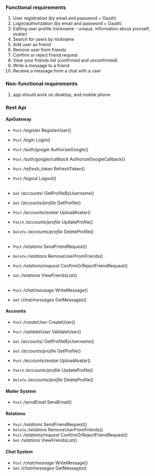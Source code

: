 ### Functional requirements

1. User registration (by email and password + Oauth)
2. Login/authorization (by email and password + Oauth)
3. Editing user profile (nickname - unique, information about yourself, avatar)
4. Search for users by nickname
5. Add user as friend
6. Remove user from friends
7. Confirm or reject friend request
8. View your friends list (confirmed and unconfirmed)
9. ​​Write a message to a friend
10. Receive a message from a chat with a user

### Non-functional requirements

1. app should work on desktop, and mobile phone

### Rest Api

#### ApiGateway
- ``Post`` _/register_ RegisterUser()
- `Post` */login* Login()
- `Post` */auth/google* AuthorizeGoogle()
- `Post` */auth/google/callback* AuthorizeGoogleCallback()
- `Post` */refresh_token* RefreshToken()
- `Post` _/logout_ Logout() <br/> <br/>

- `Get` */accounts/* GetProfileByUsername()
- `Get` _/accounts/profile_ GetProfile()
- `Post` */accounts/avatar* UploadAvatar()
- `Patch` */accounts/profile* UpdateProfile()
- `Delete` _/accounts/profile_ DeleteProfile() <br/> <br/>

- `Post` */relations* SendFriendRequest()
- `Delete` */relations* RemoveUserFromFriends()
- `Post` */relations/request* ConfirmOrRejectFriendRequest()
- `Get` _/relations_ ViewFriendsList() <br/> <br/>

- `Post` */chat/message* WriteMessage()
- `Get` */chat/messages* GetMessages()

#### Accounts
- ``Post`` _/createUser_ CreateUser()
- `Post` */validateUser* ValidateUser()

- `Get` */accounts/* GetProfileByUsername()
- `Get` _/accounts/profile_ GetProfile()
- `Post` */accounts/avatar* UploadAvatar()
- `Patch` */accounts/profile* UpdateProfile()
- `Delete` _/accounts/profile_ DeleteProfile()

#### Mailer System
- `Post` */sendEmail* SendEmail()

#### Relations
- `Post` */relations* SendFriendRequest()
- `Delete` */relations* RemoveUserFromFriends()
- `Post` */relations/request* ConfirmOrRejectFriendRequest()
- `Get` _/relations_ ViewFriendsList()

#### Chat System
- `Post` */chat/message* WriteMessage()
- `Get` */chat/messages* GetMessages()